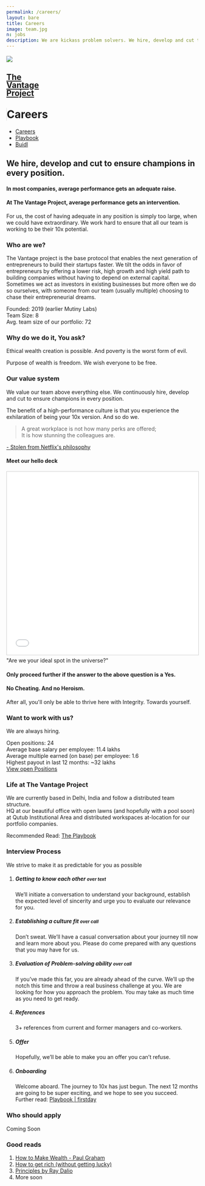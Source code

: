 ```yaml
---
permalink: /careers/
layout: bare
title: Careers
image: team.jpg
n: jobs
description: We are kickass problem solvers. We hire, develop and cut to ensure champions in every position.
---
```

<div class="helmetbg b-ws-top-p">
	<div class="grid-container">
		<div class="grid-x">
			<div class="large-3 large-offset-3 medium-4 medium-offset-2 small-8 small-offset-2 cell s-ws-top">
				<div class="grid-x grid-padding-x">
						<div class="small-3 cell np">
							<a href="{{site.url}}">
								<img src="{{site.url}}/assets/img/vantage-logo-full.png" style="margin-top:0.25em">
							</a>
						</div>
<div class="small-5 shrink cell">
							<a href="{{site.url}}">
								<h2 class="sans2 bkc" style="line-height:1;">The <br> Vantage <br>Project</h2>
							</a>
						</div>
<div class="small-4 cell" style="border-left: 1px solid #dedede;">
							<h1 class="sans2 bold bc" style=" margin-top: 1em;">Careers</h1>
						</div>
</div>
			</div>
		<div class="small-12 medium-6 cell s-ws-top xs-ws-top-p">
			<ul class="menu align-right hover">
	      <!-- <li><a href="{{site.url}}/ico" class="dbc">ICO</a></li>
	      <li><a href="{{site.url}}/blockchain" class="dbc">Blockchain</a></li> -->
      	<li><a href="{{site.url}}/careers" class="dbc active">Careers</a></li>
        <li><a href="{{site.url}}/playbook" class="dbc">Playbook</a></li>
        <!-- <li><a href="{{site.url}}/ico" class="dbc">ICO</a></li> -->
        <li><a href="{{site.url}}/buidl" class="dbc">Buidl</a></li>
	    </ul>
		</div>
		</div>
	</div>
	<div class="grid-container">
		<div class="grid-x">
			<div class="small-12 medium-10 large-6 end cell large-offset-3 b-ws-top">
				<!-- <h4 class="bkc">We're a high-performance team, not a family.</h4>
				<p class="b-ws-top">Families are structured for companionship. We are structured like a sports team; <span class="bkc f-1-25x">Built to Win.</span> </p> -->
				<h2 class="m-ws-top">We hire, develop and cut to ensure champions in every position.</h2>
				<h4 class=" bc"> In most companies, average performance gets an adequate raise.</h4>
				<h4 class=" bc"> At The Vantage Project, average performance gets an intervention.</h4>
			</div>
			<div class="small-12 medium-10 large-6 cell large-offset-3 medium-offset-2">
				<p class="">For us, the cost of having adequate in any position is simply too large, when we could have extraordinary. We work hard to ensure that all our team is working to be their 10x potential.</p>
			</div>
		</div>
	</div>
	<div class="grid-container">
		<div class="grid-x align-center">
			<div class="large-6 cell b-ws-top">
				<h3>Who are we?</h3>
					<p>The Vantage project is the base protocol that enables the next generation of entrepreneurs to build their startups faster. We tilt the odds in favor of entrepreneurs by offering a lower risk, high growth and high yield path to building companies without having to depend on external capital. Sometimes we act as investors in existing businesses but more often we do so ourselves, with someone from our team (usually multiple) choosing to chase their entrepreneurial dreams. </p>
					<div class="s-ws-top">Founded: <span class="bold bkc">2019</span> <span class="scolor2 s2">(earlier Mutiny Labs)</span></div>
					<div>Team Size: <span class="bold bkc">8</span></div>
					<div>Avg. team size of our portfolio: <span class="bold bkc">72</span></div>
			</div>
		</div>
	</div>
	<div class="grid-container">
		<div class="grid-x align-center">
			<div class="large-6 cell b-ws-top">
				<h3>Why do we do it, You ask?</h3>
				<p class="nm">Ethical wealth creation is possible. And poverty is the worst form of evil. </p>
				<p>Purpose of wealth is freedom. We wish everyone to be free.</p> 
				<!-- <p>Want details? Go here: <a href="https://docs.google.com/document/d/1dOqyF4mmEuu_XkOBtJ_GdV-4JSYke5xui6cOiMcOblo/edit#">Why | The Vantage Project</a></p> -->
			</div>
		</div>
	</div>
</div>
<div class="grid-container">
	<div class="grid-x align-center">
		<div class="large-6 cell m-ws-top b-ws-bottom">
			<h3>Our value system</h3>
			<p>We value our team above everything else. We continuously hire, develop and cut to ensure champions in every position.</p>
			<p>The benefit of a high-performance culture is that you experience the exhilaration of being your 10x version. And so do we.</p>
			<blockquote class="bkc f-1-25x">A great workplace is not how many perks are offered; <br> It is how stunning the colleagues are.</blockquote>
			<div class="text-right"><a class="scolor s2" href="https://www.fastcompany.com/3027124/lessons-learned/netflixs-major-hr-innovation-treating-humans-like-people"> - Stolen from Netflix's philosophy</a></div>
		</div>
	</div>
</div>
<div class="grid-container">
	<div class="grid-x align-center">
		<div class="large-6 cell">
		<h4>Meet our hello deck</h4>
		</div>
	</div>
</div>
<div class="grid-container">
	<div class="grid-x align-center">
		<div class="large-8 medium-10 small-12 cell">
			<div class="responsive-embed">
				<iframe src="//www.slideshare.net/slideshow/embed_code/key/CPkX1q4raThY7" width="960" height="480" frameborder="0" marginwidth="0" marginheight="0" scrolling="no" style="border:1px solid #CCC; border-width:1px; margin-bottom:5px; max-width: 100%;" allowfullscreen> </iframe>
			</div>
			<!-- <iframe src="https://www.thevantageproject.com/playbook/hello.pdf" width="960" height="480" frameborder="0" marginwidth="0" marginheight="0" style="border:1px solid #CCC; border-width:1px; margin-bottom:5px; max-width: 100%;" allowfullscreen> </iframe> -->
		</div>
	</div>
</div>
<div class="grid-container">
	<div class="grid-x align-center">
		<div class="small-12 medium-6 cell b-ws-top m-ws-bottom">
			<div class="f-1-25x xs-ws-bottom">"Are we your ideal spot in the universe?"</div>
			<h4 class="">Only proceed further if the answer to the above question is a Yes.</h4>
			<h4 class="bc">No Cheating. And no Heroism.</h4>
			<div class=" xs-ws-top">After all, you'll only be able to thrive here with Integrity. Towards yourself.</div>
		</div>
	</div>
</div>
<div class="lgbg">
	<div class="grid-container">
		<div class="grid-x align-center">
			<div class="large-6 cell m-ws-top">
				<h3>Want to work with us?</h3>
				<p>We are always hiring.</p>
				<div>Open positions: <span class="bkc bold">24</span> </div>
				<div>Average base salary per employee: <span class="bkc bold">11.4 lakhs</span></div>
				<div>Average multiple earned (on base) per employee: <span class="bkc bold">1.6</span></div>
				<div class="m-ws-bottom">Highest payout in last 12 months: <span class="bkc bold">~32 lakhs</span></div>
				<!-- <h4 class="">Currently recruiting for:</h4> -->
				<!-- <div class="grid-x">
					<div class="small-3 cell">
						<img src="https://www.neetprep.com/assets/img/logo.png">
					</div>
					<div class="small-3 cell">
						<img src="http://rzmarketing.realization.com/cdnr/43/acton/cx/185a/logo6.png">
					</div>
					<div class="small-3 cell">
						Buidl Labs
					</div>
				</div> -->
				<!-- <h4 class="m-ws-top">View all positions</h4> -->
				<a href="https://angel.co/the-vantage-project/jobs" class="button">View open Positions</a>
			</div>
		</div>
	</div>
	<div class="grid-container">
		<div class="grid-x align-center">
			<div class="large-6 cell b-ws-top">
				<h3>Life at The Vantage Project</h3>
				<p>We are currently based in Delhi, India and follow a distributed team structure. <br> HQ at our beautiful office with open lawns (and hopefully with a pool soon) at Qutub Institutional Area and distributed workspaces at-location for our portfolio companies. </p>
				<div>Recommended Read: <a class="btn" href="{{site.url}}/playbook">The Playbook</a></div>
			</div>
		</div>
		<!-- <div class="grid-x align-center">
			<div class="large-8 cell m-ws-top m-ws-bottom">
				<div class="grid-x grid-padding-x align-center">
					<div class="large-3 cell">
						<img src="https://images.squarespace-cdn.com/content/v1/50f979e7e4b04a206f87afcb/1452284674628-SJMG8BAEOSEEK9XAI92W/ke17ZwdGBToddI8pDm48kLxReCVDEJFLdvANxniwAH57gQa3H78H3Y0txjaiv_0fDoOvxcdMmMKkDsyUqMSsMWxHk725yiiHCCLfrh8O1z4YTzHvnKhyp6Da-NYroOW3ZGjoBKy3azqku80C789l0scl71iiVnMuLeEyTFSXT3rCba_cYtE-6PgzRsBg3yjXqRxzT3iAplBPc_Gg1uKyEw/HIPNY_Sam+Edelman20150730_25+%28Small+for+Web%29.jpg">
					</div>
					<div class="large-3 cell">
						<img src="https://images.squarespace-cdn.com/content/v1/50f979e7e4b04a206f87afcb/1452284673161-8DKTZM42SWGES4C87AGU/ke17ZwdGBToddI8pDm48kLxReCVDEJFLdvANxniwAH57gQa3H78H3Y0txjaiv_0fDoOvxcdMmMKkDsyUqMSsMWxHk725yiiHCCLfrh8O1z4YTzHvnKhyp6Da-NYroOW3ZGjoBKy3azqku80C789l0scl71iiVnMuLeEyTFSXT3rCba_cYtE-6PgzRsBg3yjXqRxzT3iAplBPc_Gg1uKyEw/HIPNY_Sam+Edelman20150729_13+%28Small+for+Web%29.jpg">
					</div>
					<div class="large-3 cell">
						<img src="https://images.squarespace-cdn.com/content/v1/50f979e7e4b04a206f87afcb/1452284674628-SJMG8BAEOSEEK9XAI92W/ke17ZwdGBToddI8pDm48kLxReCVDEJFLdvANxniwAH57gQa3H78H3Y0txjaiv_0fDoOvxcdMmMKkDsyUqMSsMWxHk725yiiHCCLfrh8O1z4YTzHvnKhyp6Da-NYroOW3ZGjoBKy3azqku80C789l0scl71iiVnMuLeEyTFSXT3rCba_cYtE-6PgzRsBg3yjXqRxzT3iAplBPc_Gg1uKyEw/HIPNY_Sam+Edelman20150730_25+%28Small+for+Web%29.jpg">
					</div>
					<div class="large-3 cell">
						<img src="https://images.squarespace-cdn.com/content/v1/50f979e7e4b04a206f87afcb/1452284673161-8DKTZM42SWGES4C87AGU/ke17ZwdGBToddI8pDm48kLxReCVDEJFLdvANxniwAH57gQa3H78H3Y0txjaiv_0fDoOvxcdMmMKkDsyUqMSsMWxHk725yiiHCCLfrh8O1z4YTzHvnKhyp6Da-NYroOW3ZGjoBKy3azqku80C789l0scl71iiVnMuLeEyTFSXT3rCba_cYtE-6PgzRsBg3yjXqRxzT3iAplBPc_Gg1uKyEw/HIPNY_Sam+Edelman20150729_13+%28Small+for+Web%29.jpg">
					</div>
				</div>
			</div>
		</div> -->
	</div>
</div>
<div class="grid-container">
	<div class="grid-x align-center">
		<div class="large-6 cell b-ws-top">
			<h3>Interview Process</h3>
			<p>We strive to make it as predictable for you as possible</p>
			<ol>
				<li><h5 class="bkc">Getting to know each other <small> over text</small></h5>
					<p>We’ll initiate a conversation to understand your background, establish the expected level of sincerity and urge you to evaluate our relevance for you.</p></li>
				<li><h5 class="bkc">Establishing a culture fit <small> over call</small></h5>
				<p>Don’t sweat. We’ll have a casual conversation about your journey till now and learn more about you. Please do come prepared with any questions that you may have for us.</p></li>
				<li><h5 class="bkc">Evaluation of Problem-solving ability <small> over call</small></h5>
				<p>If you’ve made this far, you are already ahead of the curve. We’ll up the notch this time and throw a real business challenge at you. We are looking for how you approach the problem. You may take as much time as you need to get ready.</p></li>
				<li><h5 class="bkc">References</h5>
				<p>3+ references from current and former managers and co-workers.</p></li>
				<li><h5 class="bkc">Offer </h5>
				<p>Hopefully, we’ll be able to make you an offer you can’t refuse. </p>
				<!-- <p> Tip: <a href="https://docs.google.com/document/d/1dOqyF4mmEuu_XkOBtJ_GdV-4JSYke5xui6cOiMcOblo/edit#">How to negotiate an offer at TVP</a></p> -->
				</li>
				<li><h5 class="bkc">Onboarding</h5>
				<p>Welcome aboard. The journey to 10x has just begun. The next 12 months are going to be super exciting, and we hope to see you succeed. <br> Further read: <a class="btn" href="{{site.url}}/playbook/#third">Playbook | firstday</a></p></li>
			</ol>
		</div>
	</div>
</div>
<div class="grid-container">
	<div class="grid-x align-center">
		<div class="large-6 cell b-ws-top">
			<h3>Who should apply</h3>
			<div class="scolor2">Coming Soon</div>
		</div>
	</div>
</div>
<div class="grid-container">
	<div class="grid-x align-center">
		<div class="large-6 cell b-ws-top b-ws-bottom">
			<h3>Good reads</h3>
			<ol>
				<li><a href="http://www.paulgraham.com/wealth.html">How to Make Wealth - Paul Graham</a></li>
				<li><a href="https://twitter.com/naval/status/1002103360646823936?lang=en">How to get rich (without getting lucky)</a></li>
				<li><a href="https://hackernoon.com/what-i-learnt-from-ray-dalios-principles-a099b228a87b">Principles by Ray Dalio</a></li>
				<li>More soon</li>
			</ol>
		</div>
	</div>
</div>

<!-- <div class="grid-x align-center">
	<div class="small-12 medium-7 large-6  cell m-ws-top">
		<script data-startup="the-vantage-project" src="https://angel.co/javascripts/embed_jobs.js" id="angellist_embed" async></script>
	</div>
</div> -->